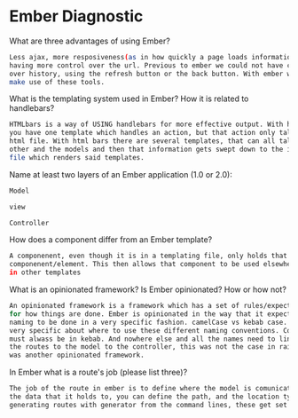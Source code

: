 # Ember Diagnostic

What are three advantages of using Ember?

```sh
Less ajax, more resposiveness(as in how quickly a page loads information) And
having more control over the url. Previous to ember we could not have control
over history, using the refresh button or the back button. With ember we can now
make use of these tools.
```

What is the templating system used in Ember? How it is related to
handlebars?

```sh
HTMLbars is a way of USING handlebars for more effective output. With handlebars
you have one template which handles an action, but that action only talks to the
html file. With html bars there are several templates, that can all talk to each
other and the models and then that information gets swept down to the index.html
file which renders said templates.
```

Name at least two layers of an Ember application (1.0 or 2.0):

```sh
Model

view

Controller
```

How does a component differ from an Ember template?

```sh
A componenent, even though it is in a templating file, only holds that one
componenent/element. This then allows that component to be used elsewhere
in other templates
```

What is an opinionated framework? Is Ember opinionated? How or how not?

```sh
An opinionated framework is a framework which has a set of rules/expectations
for how things are done. Ember is opinionated in the way that it expects all then
naming to be done in a very specific fashion. camelCase vs kebab case. Ember is
very specific about where to use these different naming conventions. Components
must alwass be in kebab. And nowhere else and all the names need to line up from
the routes to the model to the controller, this was not the case in rails which
was another opinionated framework.

```
In Ember what is a route's job (please list three)?

```sh
The job of the route in ember is to define where the model is comunicating
the data that it holds to, you can define the path, and the location type. When
generating routes with generator from the command lines, these get set up for us
```
